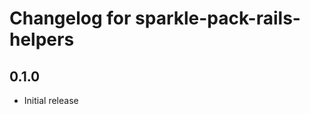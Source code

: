 Changelog for sparkle-pack-rails-helpers
========================================

0.1.0
-----
- Initial release

